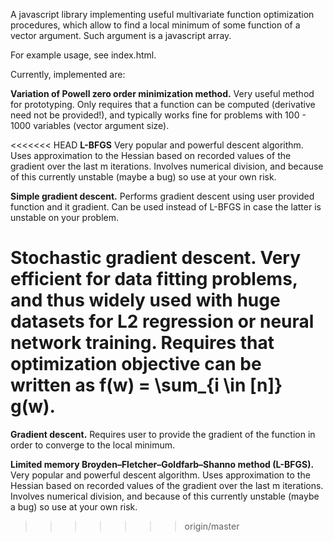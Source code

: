 A javascript library implementing useful multivariate function optimization procedures, which allow to find a local minimum of some function of a vector argument. Such argument is a javascript array. 

For example usage, see index.html.

Currently, implemented are:

**Variation of Powell zero order minimization method.** Very useful method for prototyping. Only requires that a function can be computed (derivative need not be provided!), and typically works fine for problems with 100 - 1000 variables (vector argument size). 

<<<<<<< HEAD
**L-BFGS** Very popular and powerful descent algorithm. Uses approximation to the Hessian based on recorded values of the gradient over the last m iterations. Involves numerical division, and because of this currently unstable (maybe a bug) so use at your own risk.

**Simple gradient descent.** Performs gradient descent using user provided function and it gradient. Can be used instead of L-BFGS in case the latter is unstable on your problem.

**Stochastic gradient descent.** Very efficient for data fitting problems, and thus widely used with huge datasets for L2 regression or neural network training. Requires that optimization objective can be written as f(w) = \sum_{i \in [n]} g(w).
=======
**Gradient descent.** Requires user to provide the gradient of the function in order to converge to the local minimum.

**Limited memory Broyden–Fletcher–Goldfarb–Shanno method (L-BFGS).** Very popular and powerful descent algorithm. Uses approximation to the Hessian based on recorded values of the gradient over the last m iterations. Involves numerical division, and because of this currently unstable (maybe a bug) so use at your own risk.
>>>>>>> origin/master
